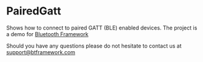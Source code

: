 # PairedGatt

Shows how to connect to paired GATT (BLE) enabled devices. The project is a demo for [Bluetooth Framework](https://www.btframework.com/bluetoothframework.htm)

Should you have any questions please do not hesitate to contact us at support@btframework.com
